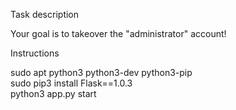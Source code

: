 Task description

Your goal is to takeover the "administrator" account!

Instructions

sudo apt python3 python3-dev python3-pip  
sudo pip3 install Flask==1.0.3  
python3 app.py start  
